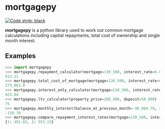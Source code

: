# mortgagepy

<a href="https://github.com/psf/black"><img alt="Code style: black" src="https://img.shields.io/badge/code%20style-black-000000.svg"></a> 


**mortgagepy** is a python library used to work out common mortgage calculations including captial repayments, total cost of ownership and single month interest.

## Examples

```python
>>> import mortgagepy
>>> mortgagepy.repayment_calculator(mortgage=130_500, interest_rate=6.89, mortgage_length_months=300)
913.21
>>> mortgagepy.total_cost_of_mortgage(mortgage=130_500, interest_rate=6.89, mortgage_length_months=300)
273_963.0
>>> mortgagepy.interest_only_calculator(mortgage=130_500, interest_rate=3.89)
423.04
>>> mortgagepy.ltv_calculator(property_price=200_000, deposit=50_000)
75
>>> mortgagepy.monthly_interest(balance_at_previous_month=-98_868.70, interest_rate=1.89, month=10, year=2023)
-158.70
>>> mortgagepy.compare_repayment_interest_rates(mortgage=130_500, interest_rates=[1, 2], mortgage_length_months=300)
{1: 491.82, 2: 553.13}
```
